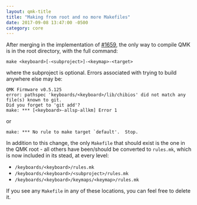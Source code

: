 ```yaml
---
layout: qmk-title
title: "Making from root and no more Makefiles"
date: 2017-09-08 13:47:00 -0500
category: core
---
```


After merging in the implementation of [#1659](https://github.com/qmk/qmk_firmware/issues/1659), the only way to compile QMK is in the root directory, with the full command:

    make <keyboard>[-<subproject>]-<keymap>-<target>

where the subproject is optional. Errors associated with trying to build anywhere else may be:

    QMK Firmware v0.5.125
    error: pathspec 'keyboards/<keyboard>/lib/chibios' did not match any file(s) known to git.
    Did you forget to 'git add'?
    make: *** [<keyboard>-allsp-allkm] Error 1

or

    make: *** No rule to make target `default'.  Stop.

In addition to this change, the only `Makefile` that should exist is the one in the QMK root - all others have been/should be converted to `rules.mk`, which is now included in its stead, at every level:

* `/keyboards/<keyboard>/rules.mk`
* `/keyboards/<keyboard>/<subproject>/rules.mk`
* `/keyboards/<keyboard>/keymaps/<keymap>/rules.mk`

If you see any `Makefile` in any of these locations, you can feel free to delete it.